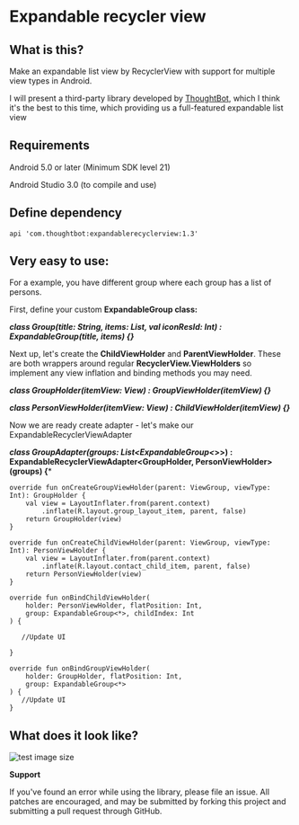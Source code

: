 # Expandable recycler view

## What is this?
Make an expandable list view by RecyclerView with support for multiple view types in Android.



I will present a third-party library developed by [ThoughtBot](https://thoughtbot.com/blog/), which I think it's the best to this time, which providing us a full-featured expandable list view


## Requirements

Android 5.0 or later (Minimum SDK level 21)

Android Studio 3.0 (to compile and use)

## Define dependency

    api 'com.thoughtbot:expandablerecyclerview:1.3'
  

## Very easy to use:
For a example, you have different group where each group has a list of persons.

First, define your custom **ExpandableGroup class:**

***class Group(title: String, items: List<Person>, val iconResId: Int) :
    **ExpandableGroup**<Person>(title, items) {}***

Next up, let's create the **ChildViewHolder** and **ParentViewHolder**. 
These are both wrappers around regular **RecyclerView.ViewHolders** so implement any view inflation and binding methods you may need.

***class GroupHolder(itemView: View) : GroupViewHolder(itemView) {}***

***class PersonViewHolder(itemView: View) : ChildViewHolder(itemView) {}***


Now we are ready create adapter  - let's make our ExpandableRecyclerViewAdapter

***class GroupAdapter(groups: List<ExpandableGroup<*>>) : ExpandableRecyclerViewAdapter<GroupHolder, PersonViewHolder>(groups) {***

    override fun onCreateGroupViewHolder(parent: ViewGroup, viewType: Int): GroupHolder {
        val view = LayoutInflater.from(parent.context)
            .inflate(R.layout.group_layout_item, parent, false)
        return GroupHolder(view)
    }

    override fun onCreateChildViewHolder(parent: ViewGroup, viewType: Int): PersonViewHolder {
        val view = LayoutInflater.from(parent.context)
            .inflate(R.layout.contact_child_item, parent, false)
        return PersonViewHolder(view)
    }

    override fun onBindChildViewHolder(
        holder: PersonViewHolder, flatPosition: Int,
        group: ExpandableGroup<*>, childIndex: Int
    ) {

       //Update UI

    }

    override fun onBindGroupViewHolder(
        holder: GroupHolder, flatPosition: Int,
        group: ExpandableGroup<*>
    ) {
       //Update UI
    }


 
## What does it look like?

![test image size](https://github.com/MilanBojic/expandable_recycler_view/blob/master/1.gif)




**Support**

If you've found an error while using the library, please file an issue. All patches are encouraged, and may be submitted by forking this project and submitting a pull request through GitHub.
